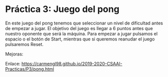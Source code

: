 # Práctica 3: Juego del pong

En este juego del pong tenemos que seleccionar un nivel de dificultad antes de empezar a jugar. El objetivo del juego es llegar a 6 puntos antes que nuestro oponente que será la máquina.
Para empezar a jugar pulsamos el espacio o el botón de Start, mientras que si queremos reanudar el juego pulsaremos Reset.

Mejoras:


Enlace:
https://carmengl98.github.io/2019-2020-CSAAI-Practicas/P3/pong.html
